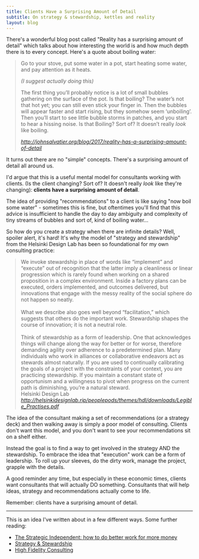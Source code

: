 ```yaml
---
title: Clients Have a Surprising Amount of Detail
subtitle: On strategy & stewardship, kettles and reality
layout: blog
---
```


There's a wonderful blog post called "Reality has a surprising amount of detail" which talks about how interesting the world is and how much depth there is to every concept. Here's a quote about boiling water:

<blockquote class="quoteback" darkmode="" data-title="Reality%20has%20a%20surprising%20amount%20of%20detail" data-author="" cite="http://johnsalvatier.org/blog/2017/reality-has-a-surprising-amount-of-detail">
<p>Go to your stove, put some water in a pot, start heating some water, and pay attention as it heats.</p>

<p><em>(I suggest actually doing this)</em></p>

<p>The first thing you’ll probably notice is a lot of small bubbles gathering on the surface of the pot. Is that boiling? The water’s not that hot yet; you can still even stick your finger in. Then the bubbles will appear faster and start rising, but they somehow seem ‘unboiling’. Then you’ll start to see little bubble storms in patches, and you start to hear a hissing noise. Is that Boiling? Sort of? It doesn’t really <em>look</em> like boiling.</p>
<footer> <cite><a href="http://johnsalvatier.org/blog/2017/reality-has-a-surprising-amount-of-detail">http://johnsalvatier.org/blog/2017/reality-has-a-surprising-amount-of-detail</a></cite></footer>
</blockquote>
<script note="" src="https://cdn.jsdelivr.net/gh/Blogger-Peer-Review/quotebacks@1/quoteback.js"></script>

It turns out there are no "simple" concepts. There's a surprising amount of detail all around us.

I'd argue that this is a useful mental model for consultants working with clients. (Is the client changing? Sort of? It doesn't really *look* like they're changing): **clients have a surprising amount of detail**.

The idea of providing "recommendations" to a client is like saying "now boil some water" - sometimes this is fine, but oftentimes you'll find that this advice is insufficient to handle the day to day ambiguity and complexity of tiny streams of bubbles and sort of, kind of boiling water...

So how do you create a strategy when there are infinite details? Well, spoiler alert, it's hard! It's why the model of "strategy and stewardship" from the Helsinki Design Lab has been so foundational for my own consulting practice:

<blockquote class="quoteback" darkmode="" data-title="Legible Practices" data-author="Helsinki Design Lab" cite="http://helsinkidesignlab.rip/peoplepods/themes/hdl/downloads/Legible_Practises.pdf">
We invoke stewardship in place of words like “implement” and “execute” out of recognition that the latter imply a cleanliness or linear progression which is rarely found when working on a shared proposition in a complex environment. Inside a factory plans can be executed, orders implemented, and outcomes delivered, but innovations that engage with the messy reality of the social sphere do not happen so neatly.<div><br></div><div>What we describe also goes well beyond “facilitation,” which suggests that others do the important work. Stewardship
shapes the course of innovation; it is not a neutral role.</div><div><br></div><div>Think of stewardship as a form of leadership. One that
acknowledges things will change along the way for better or for worse, therefore demanding agility over adherence to a predetermined plan. Many individuals who work in alliances or collaborative endeavors act as stewards almost naturally. If you are used to continually calibrating the goals of a project with the constraints of your context, you are practicing stewardship. If you maintain a constant state of opportunism and a willingness to pivot when progress on the current path is diminishing, you’re a natural steward.</div>
<footer>Helsinki Design Lab<cite> <a href="http://helsinkidesignlab.rip/peoplepods/themes/hdl/downloads/Legible_Practises.pdf">http://helsinkidesignlab.rip/peoplepods/themes/hdl/downloads/Legible_Practises.pdf</a></cite></footer>
</blockquote><script note="" src="https://cdn.jsdelivr.net/gh/Blogger-Peer-Review/quotebacks@1/quoteback.js"></script>

The idea of the consultant making a set of recommendations (or a strategy deck) and then walking away is simply a poor model of consulting. Clients don't want this model, and you don't want to see your recommendations sit on a shelf either.

Instead the goal is to find a way to get involved in the strategy AND the stewardship. To embrace the idea that "execution" work can be a form of leadership. To roll up your sleeves, do the dirty work, manage the project, grapple with the details.

A good reminder any time, but especially in these economic times, clients want consultants that will actually DO something. Consultants that will help ideas, strategy and recommendations actually come to life.

Remember: clients have a surprising amount of detail.

---

This is an idea I've written about in a few different ways. Some further reading:

* [The Strategic Independent: how to do better work for more money](https://tomcritchlow.com/2019/04/04/the-strategic-independent/)
* [Strategy & Stewardship](https://tomcritchlow.com/2018/06/28/strategy-stewardship/)
* [High Fidelity Consulting](https://tomcritchlow.com/2018/07/10/high-fidelity-consulting/)